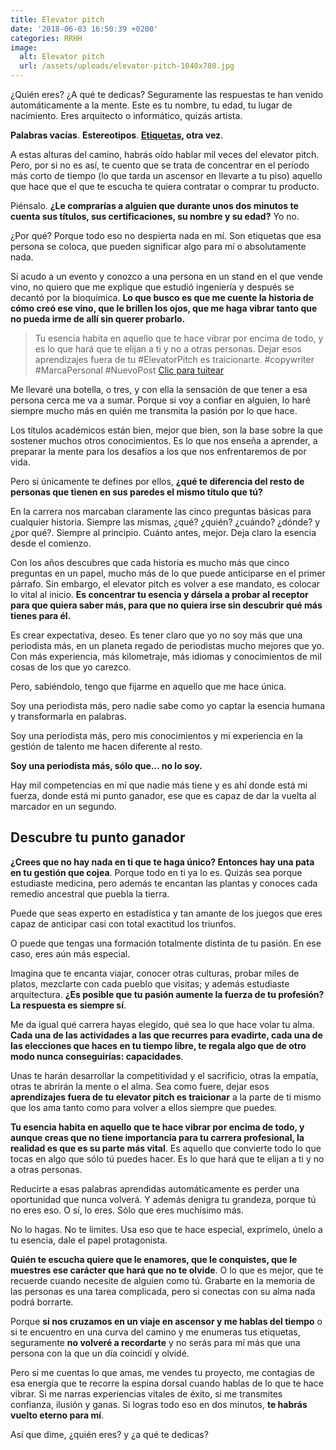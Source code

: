 ```yaml
---
title: Elevator pitch
date: '2018-06-03 16:50:39 +0200'
categories: RRHH
image:
  alt: Elevator pitch
  url: /assets/uploads/elevator-pitch-1040x780.jpg
---
```

¿Quién eres? ¿A qué te dedicas? Seguramente las respuestas te han venido automáticamente a la mente. Este es tu nombre, tu edad, tu lugar de nacimiento. Eres arquitecto o informático, quizás artista.

**Palabras vacías**. **Estereotipos**. **[Etiquetas](/quitate-las-gafas), otra vez**.

A estas alturas del camino, habrás oído hablar mil veces del elevator pitch. Pero, por si no es así, te cuento que se trata de concentrar en el período más corto de tiempo (lo que tarda un ascensor en llevarte a tu piso) aquello que hace que el que te escucha te quiera contratar o comprar tu producto.

Piénsalo. **¿Le comprarías a alguien que durante unos dos minutos te cuenta sus títulos, sus certificaciones, su nombre y su edad?** Yo no.

¿Por qué? Porque todo eso no despierta nada en mí. Son etiquetas que esa persona se coloca, que pueden significar algo para mí o absolutamente nada.

Si acudo a un evento y conozco a una persona en un stand en el que vende vino, no quiero que me explique que estudió ingeniería y después se decantó por la bioquímica. **Lo que busco es que me cuente la historia de cómo creó ese vino, que le brillen los ojos, que me haga vibrar tanto que no pueda irme de allí sin querer probarlo.**

> Tu esencia habita en aquello que te hace vibrar por encima de todo, y es lo que hará que te elijan a ti y no a otras personas. Dejar esos aprendizajes fuera de tu #ElevatorPitch es traicionarte. #copywriter #MarcaPersonal #NuevoPost
[﻿Clic para tuitear]()

Me llevaré una botella, o tres, y con ella la sensación de que tener a esa persona cerca me va a sumar. Porque si voy a confiar en alguien, lo haré siempre mucho más en quién me transmita la pasión por lo que hace.

Los títulos académicos están bien, mejor que bien, son la base sobre la que sostener muchos otros conocimientos. Es lo que nos enseña a aprender, a preparar la mente para los desafíos a los que nos enfrentaremos de por vida.

Pero si únicamente te defines por ellos, **¿qué te diferencia del resto de personas que tienen en sus paredes el mismo título que tú?**

En la carrera nos marcaban claramente las cinco preguntas básicas para cualquier historia. Siempre las mismas, ¿qué? ¿quién? ¿cuándo? ¿dónde? y ¿por qué?. Siempre al principio. Cuánto antes, mejor. Deja claro la esencia desde el comienzo.

Con los años descubres que cada historia es mucho más que cinco preguntas en un papel, mucho más de lo que puede anticiparse en el primer párrafo. Sin embargo, el elevator pitch es volver a ese mandato, es colocar lo vital al inicio. **Es concentrar tu esencia y dársela a probar al receptor para que quiera saber más, para que no quiera irse sin descubrir qué más tienes para él.**

Es crear expectativa, deseo. Es tener claro que yo no soy más que una periodista más, en un planeta regado de periodistas mucho mejores que yo. Con más experiencia, más kilometraje, más idiomas y conocimientos de mil cosas de los que yo carezco.

Pero, sabiéndolo, tengo que fijarme en aquello que me hace única.

Soy una periodista más, pero nadie sabe como yo captar la esencia humana y transformarla en palabras.

Soy una periodista más, pero mis conocimientos y mi experiencia en la gestión de talento me hacen diferente al resto.

**Soy una periodista más, sólo que… no lo soy.**

Hay mil competencias en mí que nadie más tiene y es ahí donde está mi fuerza, donde está mi punto ganador, ese que es capaz de dar la vuelta al marcador en un segundo.

## Descubre tu punto ganador

**¿Crees que no hay nada en ti que te haga único? Entonces hay una pata en tu gestión que cojea**. Porque todo en ti ya lo es. Quizás sea porque estudiaste medicina, pero además te encantan las plantas y conoces cada remedio ancestral que puebla la tierra.

Puede que seas experto en estadística y tan amante de los juegos que eres capaz de anticipar casi con total exactitud los triunfos.

O puede que tengas una formación totalmente distinta de tu pasión. En ese caso, eres aún más especial.

Imagina que te encanta viajar, conocer otras culturas, probar miles de platos, mezclarte con cada pueblo que visitas; y además estudiaste arquitectura. **¿Es posible que tu pasión aumente la fuerza de tu profesión? La respuesta es siempre sí**.

Me da igual qué carrera hayas elegido, qué sea lo que hace volar tu alma. **Cada una de las actividades a las que recurres para evadirte, cada una de las elecciones que haces en tu tiempo libre, te regala algo que de otro modo nunca conseguirías: capacidades**.

Unas te harán desarrollar la competitividad y el sacrificio, otras la empatía, otras te abrirán la mente o el alma. Sea como fuere, dejar esos **aprendizajes fuera de tu elevator pitch es traicionar** a la parte de ti mismo que los ama tanto como para volver a ellos siempre que puedes.

**Tu esencia habita en aquello que te hace vibrar por encima de todo, y aunque creas que no tiene importancia para tu carrera profesional, la realidad es que es su parte más vital**. Es aquello que convierte todo lo que tocas en algo que sólo tú puedes hacer. Es lo que hará que te elijan a ti y no a otras personas.

Reducirte a esas palabras aprendidas automáticamente es perder una oportunidad que nunca volverá. Y además denigra tu grandeza, porque tú no eres eso. O sí, lo eres. Sólo que eres muchísimo más.

No lo hagas. No te limites. Usa eso que te hace especial, exprímelo, únelo a tu esencia, dale el papel protagonista.

**Quién te escucha quiere que le enamores, que le conquistes, que le muestres ese carácter que hará que no te olvide**. O lo que es mejor, que te recuerde cuando necesite de alguien como tú. Grabarte en la memoria de las personas es una tarea complicada, pero si conectas con su alma nada podrá borrarte.

Porque **si nos cruzamos en un viaje en ascensor y me hablas del tiempo** o si te encuentro en una curva del camino y me enumeras tus etiquetas, seguramente **no volveré a recordarte** y no serás para mí más que una persona con la que un día coincidí y olvidé.

Pero si me cuentas lo que amas, me vendes tu proyecto, me contagias de esa energía que te recorre la espina dorsal cuando hablas de lo que te hace vibrar. Si me narras experiencias vitales de éxito, si me transmites confianza, ilusión y ganas. Si logras todo eso en dos minutos, **te habrás vuelto eterno para mí**.

Así que dime, ¿quién eres? y ¿a qué te dedicas?
